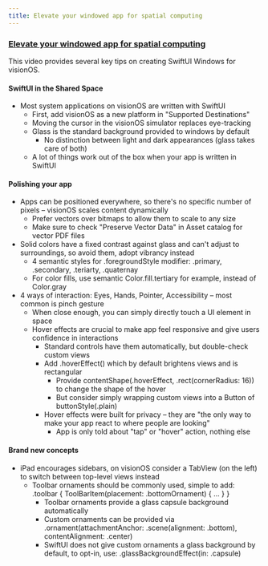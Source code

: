 ```yaml
---
title: Elevate your windowed app for spatial computing
---
```


### [Elevate your windowed app for spatial computing](https://developer.apple.com/videos/play/wwdc2023/10110/)

This video provides several key tips on creating SwiftUI Windows for visionOS. 

#### SwiftUI in the Shared Space

- Most system applications on visionOS are written with SwiftUI
    - First, add visionOS as a new platform in "Supported Destinations"
    - Moving the cursor in the visionOS simulator replaces eye-tracking
    - Glass is the standard background provided to windows by default
        - No distinction between light and dark appearances (glass takes care of both)
    - A lot of things work out of the box when your app is written in SwiftUI

#### Polishing your app

- Apps can be positioned everywhere, so there's no specific number of pixels – visionOS scales content dynamically
    - Prefer vectors over bitmaps to allow them to scale to any size
    - Make sure to check "Preserve Vector Data" in Asset catalog for vector PDF files
- Solid colors have a fixed contrast against glass and can't adjust to surroundings, so avoid them, adopt vibrancy instead
    - 4 semantic styles for .foregroundStyle modifier: .primary, .secondary, .teriarty, .quaternay
    - For color fills, use semantic Color.fill.tertiary for example, instead of Color.gray
- 4 ways of interaction: Eyes, Hands, Pointer, Accessibility – most common is pinch gesture
    - When close enough, you can simply directly touch a UI element in space
    - Hover effects are crucial to make app feel responsive and give users confidence in interactions
        - Standard controls have them automatically, but double-check custom views
        - Add .hoverEffect() which by default brightens views and is rectangular
            - Provide contentShape(.hoverEffect, .rect(cornerRadius: 16)) to change the shape of the hover
            - But consider simply wrapping custom views into a Button of buttonStyle(.plain)
        - Hover effects were built for privacy – they are "the only way to make your app react to where people are looking"
            - App is only told about "tap" or "hover" action, nothing else

#### Brand new concepts

- iPad encourages sidebars, on visionOS consider a TabView (on the left) to switch between top-level views instead
    - Toolbar ornaments should be commonly used, simple to add: .toolbar { ToolBarItem(placement: .bottomOrnament) { ... } }
        - Toolbar ornaments provide a glass capsule background automatically
        - Custom ornaments can be provided via .ornament(attachmentAnchor: .scene(alignment: .bottom), contentAlignment: .center)
        - SwiftUI does not give custom ornaments a glass background by default, to opt-in, use: .glassBackgroundEffect(in: .capsule)
